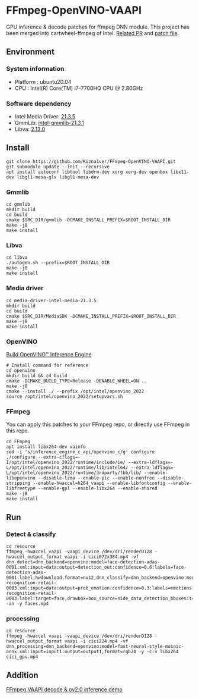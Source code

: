 # FFmpeg-OpenVINO-VAAPI
GPU inference & decode patches for ffmpeg DNN module. This project has been merged into cartwheel-ffmpeg of Intel. [Related PR](https://github.com/intel-media-ci/ffmpeg/pull/581) and [patch file](https://github.com/intel-media-ci/cartwheel-ffmpeg/pull/183).

## Environment
### System information
- Platform : ubuntu20.04
- CPU : Intel(R) Core(TM) i7-7700HQ CPU @ 2.80GHz
### Software dependency
- Intel Media Driver: [21.3.5](https://github.com/intel/media-driver/releases/tag/intel-media-21.3.5)
- GmmLib: [intel-gmmlib-21.3.1](https://github.com/intel/gmmlib/releases/tag/intel-gmmlib-21.3.1)
- Libva: [2.13.0](https://github.com/intel/libva/releases/tag/2.13.0)

## Install
```
git clone https://github.com/Kizna1ver/FFmpeg-OpenVINO-VAAPI.git
git submodule update --init --recursive 
apt install autoconf libtool libdrm-dev xorg xorg-dev openbox libx11-dev libgl1-mesa-glx libgl1-mesa-dev
```
### Gmmlib
```
cd gmmlib
mkdir build
cd build
cmake $SRC_DIR/gmmlib -DCMAKE_INSTALL_PREFIX=$ROOT_INSTALL_DIR
make -j8
make install
```
### Libva
```
cd libva
./autogen.sh --prefix=$ROOT_INSTALL_DIR
make -j8
make install
```
### Media driver
```
cd media-driver-intel-media-21.3.5
mkdir build
cd build
cmake $SRC_DIR/MediaSDK -DCMAKE_INSTALL_PREFIX=$ROOT_INSTALL_DIR
make -j8
make install
```
### OpenVINO
[Build OpenVINO™ Inference Engine](https://github.com/openvinotoolkit/openvino/wiki/BuildingCode#build-openvino-inference-engine)
```
# Install command for reference
cd openvino
mkdir build && cd build
cmake -DCMAKE_BUILD_TYPE=Release -DENABLE_WHEEL=ON ..
make -j8
cmake --install ./ --prefix /opt/intel/openvino_2022
source /opt/intel/openvino_2022/setupvars.sh
```
### FFmpeg
You can apply this patches to your FFmpeg repo, or directly use FFmpeg in this repo. 
```
cd FFmpeg
apt install libx264-dev vainfo
sed -i 's/inference_engine_c_api/openvino_c/g' configure
./configure --extra-cflags=-I/opt/intel/openvino_2022/runtime/include/ie/ --extra-ldflags=-L/opt/intel/openvino_2022/runtime/lib/intel64/ --extra-ldflags=-L/opt/intel/openvino_2022/runtime/3rdparty/tbb/lib/ --enable-libopenvino --disable-lzma --enable-pic --enable-nonfree --disable-stripping --enable-hwaccel=h264_vaapi --enable-libfontconfig --enable-libfreetype --enable-gpl --enable-libx264 --enable-shared
make -j8
make install
```

## Run

### Detect & classify
```
cd resource
ffmpeg -hwaccel vaapi -vaapi_device /dev/dri/renderD128 -hwaccel_output_format vaapi -i cici672x384.mp4 -vf dnn_detect=dnn_backend=openvino:model=face-detection-adas-0001.xml:input=data:output=detection_out:confidence=0.6:labels=face-detection-adas-0001.label,hwdownload,format=nv12,dnn_classify=dnn_backend=openvino:model=emotions-recognition-retail-0003.xml:input=data:output=prob_emotion:confidence=0.3:labels=emotions-recognition-retail-0003.label:target=face,drawbox=box_source=side_data_detection_bboxes:t=5:color=red,drawtext=text_source=side_data_detection_bboxes:fontcolor=red:fontsize=30 -an -y faces.mp4
```
### processing
```
cd resource
ffmpeg -hwaccel vaapi -vaapi_device /dev/dri/renderD128 -hwaccel_output_format vaapi -i cici224.mp4 -vf dnn_processing=dnn_backend=openvino:model=fast-neural-style-mosaic-onnx.xml:input=input1:output=output1,format=rgb24 -y -c:v libx264 cici_gpu.mp4
```

## Addition
[FFmpeg VAAPI decode & ov2.0 inference demo](https://github.com/Kizna1ver/OpenVINO-RemoteBlob-Sample)
